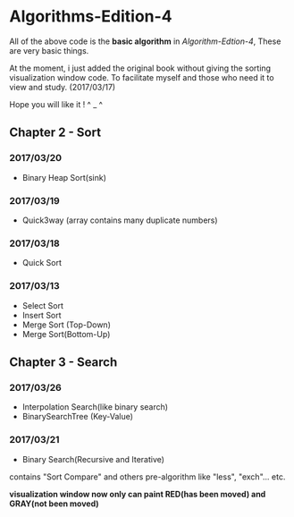 # Algorithms-Edition-4

All of the above code is the **basic algorithm** in *Algorithm-Edtion-4*, These are very basic things. 

At the moment, i just added the original book without giving the sorting visualization window code. To facilitate myself and those who need it to view and study.  (2017/03/17)

Hope you will like it !            ^ _ ^





## Chapter 2 - Sort 

### 2017/03/20

- Binary Heap Sort(sink)

### 2017/03/19

- Quick3way (array contains many duplicate numbers)

### 2017/03/18

- Quick Sort

### 2017/03/13

- Select Sort 
- Insert Sort
- Merge Sort (Top-Down)
- Merge Sort(Bottom-Up)


## Chapter 3 - Search

### 2017/03/26
- Interpolation Search(like binary search)
- BinarySearchTree (Key-Value)

### 2017/03/21
- Binary Search(Recursive and Iterative)

contains "Sort Compare" and others pre-algorithm like "less",  "exch"... etc.

**visualization window now only can paint RED(has been moved) and GRAY(not been moved)**